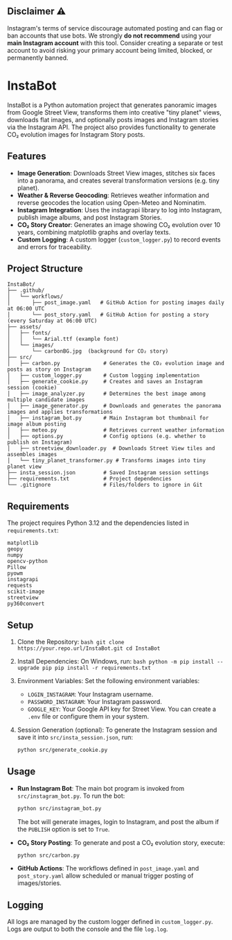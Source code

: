 ## Disclaimer ⚠️

Instagram's terms of service discourage automated posting and can flag or ban accounts that use bots. We strongly **do not recommend** using your **main Instagram account** with this tool. Consider creating a separate or test account to avoid risking your primary account being limited, blocked, or permanently banned.

# InstaBot

InstaBot is a Python automation project that generates panoramic images from Google Street View, transforms them into creative "tiny planet" views, downloads flat images, and optionally posts images and Instagram stories via the Instagram API. The project also provides functionality to generate CO₂ evolution images for Instagram Story posts.

## Features

* **Image Generation**:
  Downloads Street View images, stitches six faces into a panorama, and creates several transformation versions (e.g. tiny planet).
* **Weather & Reverse Geocoding**:
  Retrieves weather information and reverse geocodes the location using Open-Meteo and Nominatim.
* **Instagram Integration**:
  Uses the instagrapi library to log into Instagram, publish image albums, and post Instagram Stories.
* **CO₂ Story Creator**:
  Generates an image showing CO₂ evolution over 10 years, combining matplotlib graphs and overlay texts.
* **Custom Logging**:
  A custom logger (`custom_logger.py`) to record events and errors for traceability.

## Project Structure

```
InstaBot/
├── .github/
│   └── workflows/
│       ├── post_image.yaml   # GitHub Action for posting images daily at 06:00 UTC
│       └── post_story.yaml   # GitHub Action for posting a story (every Saturday at 06:00 UTC)
├── assets/
│   ├── fonts/
│   │   └── Arial.ttf (example font)
│   └── images/
│       └── carbonBG.jpg  (background for CO₂ story)
├── src/
│   ├── carbon.py              # Generates the CO₂ evolution image and posts as story on Instagram
│   ├── custom_logger.py       # Custom logging implementation
│   ├── generate_cookie.py     # Creates and saves an Instagram session (cookie)
│   ├── image_analyzer.py      # Determines the best image among multiple candidate images
│   ├── image_generator.py     # Downloads and generates the panorama images and applies transformations
│   ├── instagram_bot.py       # Main Instagram bot thumbnail for image album posting
│   ├── meteo.py               # Retrieves current weather information
│   ├── options.py             # Config options (e.g. whether to publish on Instagram)
│   ├── streetview_downloader.py  # Downloads Street View tiles and assembles images
│   └── tiny_planet_transformer.py # Transforms images into tiny planet view
├── insta_session.json         # Saved Instagram session settings
├── requirements.txt           # Project dependencies
└── .gitignore                 # Files/folders to ignore in Git
```

## Requirements

The project requires Python 3.12 and the dependencies listed in `requirements.txt`:

```
matplotlib
geopy
numpy
opencv-python
Pillow
pyowm
instagrapi
requests
scikit-image
streetview
py360convert
```

## Setup

1. Clone the Repository:
   `bash
       git clone https://your.repo.url/InstaBot.git
       cd InstaBot
       `

2. Install Dependencies:
   On Windows, run:
   `bash
       python -m pip install --upgrade pip
       pip install -r requirements.txt
       `

3. Environment Variables:
   Set the following environment variables:

   * `LOGIN_INSTAGRAM`: Your Instagram username.
   * `PASSWORD_INSTAGRAM`: Your Instagram password.
   * `GOOGLE_KEY`: Your Google API key for Street View.
     You can create a `.env` file or configure them in your system.

4. Session Generation (optional):
   To generate the Instagram session and save it into `src/insta_session.json`, run:

   ```bash
   python src/generate_cookie.py
   ```

## Usage

* **Run Instagram Bot**:
  The main bot program is invoked from `src/instagram_bot.py`. To run the bot:

  ```bash
  python src/instagram_bot.py
  ```

  The bot will generate images, login to Instagram, and post the album if the `PUBLISH` option is set to `True`.

* **CO₂ Story Posting**:
  To generate and post a CO₂ evolution story, execute:

  ```bash
  python src/carbon.py
  ```

* **GitHub Actions**:
  The workflows defined in `post_image.yaml` and `post_story.yaml` allow scheduled or manual trigger posting of images/stories.

## Logging

All logs are managed by the custom logger defined in `custom_logger.py`. Logs are output to both the console and the file `log.log`.
